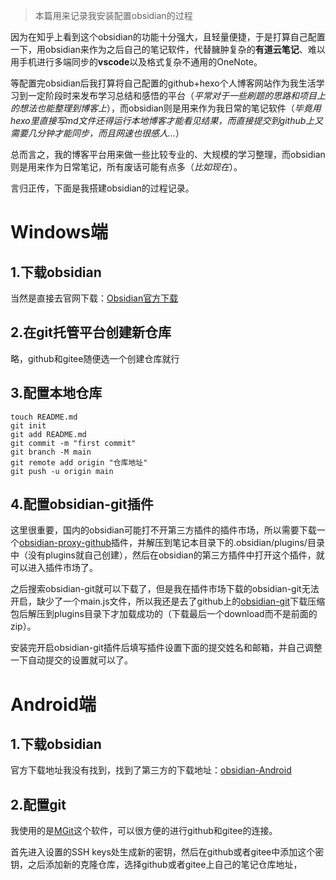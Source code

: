 >本篇用来记录我安装配置obsidian的过程

因为在知乎上看到这个obsidian的功能十分强大，且轻量便捷，于是打算自己配置一下，用obsidian来作为之后自己的笔记软件，代替臃肿复杂的**有道云笔记**、难以用手机进行多端同步的**vscode**以及格式复杂不通用的OneNote。

等配置完obsidian后我打算将自己配置的github+hexo个人博客网站作为我生活学习到一定阶段时来发布学习总结和感悟的平台（*平常对于一些刷题的思路和项目上的想法也能整理到博客上*），而obsidian则是用来作为我日常的笔记软件（*毕竟用hexo里直接写md文件还得运行本地博客才能看见结果，而直接提交到github上又需要几分钟才能同步，而且网速也很感人...*）

总而言之，我的博客平台用来做一些比较专业的、大规模的学习整理，而obsidian则是用来作为日常笔记，所有废话可能有点多（*比如现在*）。

言归正传，下面是我搭建obsidian的过程记录。

# Windows端

## 1.下载obsidian

当然是直接去官网下载：[Obsidian官方下载](https://obsidian.md/)

## 2.在git托管平台创建新仓库

略，github和gitee随便选一个创建仓库就行

## 3.配置本地仓库

```shell
touch README.md 
git init 
git add README.md 
git commit -m "first commit" 
git branch -M main 
git remote add origin "仓库地址" 
git push -u origin main
```

## 4.配置obsidian-git插件

这里很重要，国内的obsidian可能打不开第三方插件的插件市场，所以需要下载一个[obsidian-proxy-github](https://github.com/juqkai/obsidian-proxy-github)插件，并解压到笔记本目录下的.obsidian/plugins/目录中（没有plugins就自己创建），然后在obsidian的第三方插件中打开这个插件，就可以进入插件市场了。

之后搜索obsidian-git就可以下载了，但是我在插件市场下载的obsidian-git无法开启，缺少了一个main.js文件，所以我还是去了github上的[obsidian-git](https://github.com/denolehov/obsidian-git/tags)下载压缩包后解压到plugins目录下才加载成功的（下载最后一个download而不是前面的zip）。

安装完开启obsidian-git插件后填写插件设置下面的提交姓名和邮箱，并自己调整一下自动提交的设置就可以了。

# Android端

## 1.下载obsidian

官方下载地址我没有找到，找到了第三方的下载地址：[obsidian-Android](https://mobile.softpedia.com/apk/obsidian)

## 2.配置git

我使用的是[MGit](https://f-droid.org/packages/com.manichord.mgit/)这个软件，可以很方便的进行github和gitee的连接。

首先进入设置的SSH keys处生成新的密钥，然后在github或者gitee中添加这个密钥，之后添加新的克隆仓库，选择github或者gitee上自己的笔记仓库地址，